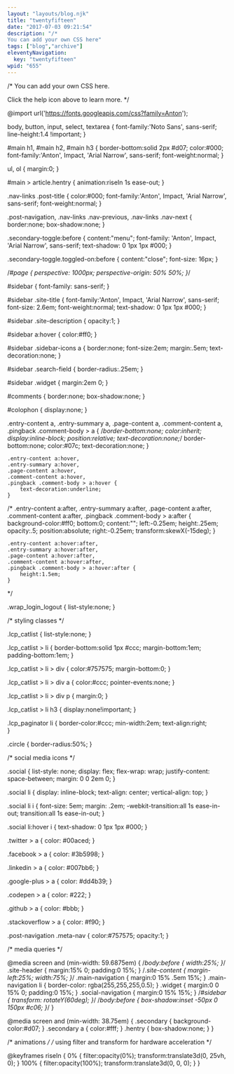 ```yaml
---
layout: "layouts/blog.njk"
title: "twentyfifteen"
date: "2017-07-03 09:21:54"
description: "/*
You can add your own CSS here"
tags: ["blog","archive"]
eleventyNavigation:
  key: "twentyfifteen"
wpid: "655"
---
```

/*
You can add your own CSS here.

Click the help icon above to learn more.
*/

@import url('https://fonts.googleapis.com/css?family=Anton');

body,
button,
input,
select,
textarea {
    font-family:'Noto Sans', sans-serif;
    line-height:1.4 !important;
}

#main h1,
#main h2,
#main h3 {
    border-bottom:solid 2px #d07;
    color:#000;
    font-family:'Anton', Impact, 'Arial Narrow', sans-serif;
    font-weight:normal;
}

ul, ol {
    margin:0;
}

#main > article.hentry {
    animation:riseIn 1s ease-out;
}

.nav-links .post-title {
    color:#000;
    font-family:'Anton', Impact, 'Arial Narrow', sans-serif;
    font-weight:normal;
}

.post-navigation,
.nav-links .nav-previous,
.nav-links .nav-next {
    border:none;
    box-shadow:none;
}

.secondary-toggle:before {
    content:"menu";
    font-family: 'Anton', Impact, 'Arial Narrow', sans-serif;
    text-shadow: 0 1px 1px #000;
}

.secondary-toggle.toggled-on:before {
    content:"close";
    font-size: 16px;
}

/*#page {
    perspective: 1000px;
    perspective-origin: 50% 50%;
}*/

#sidebar {
    font-family: sans-serif;
}

#sidebar .site-title {
    font-family:'Anton', Impact, 'Arial Narrow', sans-serif;
    font-size: 2.6em;
    font-weight:normal;
    text-shadow: 0 1px 1px #000;
}

#sidebar .site-description {
	opacity:1;
}

#sidebar a:hover {
    color:#ff0;
}

#sidebar .sidebar-icons a {
    border:none;
    font-size:2em;
    margin:.5em;
    text-decoration:none;
}

#sidebar .search-field {
  border-radius:.25em;
}

#sidebar .widget {
  margin:2em 0;
}

#comments {
    border:none;
    box-shadow:none;
}

#colophon {
    display:none;
}

.entry-content a,
.entry-summary a,
.page-content a,
.comment-content a,
.pingback .comment-body > a {
    /*border-bottom:none;
    color:inherit;
    display:inline-block;
    position:relative;
    text-decoration:none;*/
    border-bottom:none;
    color:#07c;
    text-decoration:none;
}

    .entry-content a:hover,
    .entry-summary a:hover,
    .page-content a:hover,
    .comment-content a:hover,
    .pingback .comment-body > a:hover {
        text-decoration:underline;
    }

/*
.entry-content a:after,
.entry-summary a:after,
.page-content a:after,
.comment-content a:after,
.pingback .comment-body > a:after {
    background-color:#ff0;
    bottom:0;
    content:"";
    left:-0.25em;
    height:.25em;
    opacity:.5;
    position:absolute;
    right:-0.25em;
    transform:skewX(-15deg);
}

    .entry-content a:hover:after,
    .entry-summary a:hover:after,
    .page-content a:hover:after,
    .comment-content a:hover:after,
    .pingback .comment-body > a:hover:after {
        height:1.5em;
    }
*/

.wrap_login_logout {
    list-style:none;
}

/* styling classes */

.lcp_catlist {
  list-style:none;
}

.lcp_catlist > li {
  border-bottom:solid 1px #ccc;
  margin-bottom:1em;
  padding-bottom:1em;
}

.lcp_catlist > li > div {
  color:#757575;
  margin-bottom:0;
}

.lcp_catlist > li > div a {
  color:#ccc;
  pointer-events:none;
}

.lcp_catlist > li > div p {
  margin:0;
}

.lcp_catlist > li h3 {
  display:none!important;
}

.lcp_paginator li {
  border-color:#ccc;
  min-width:2em;
  text-align:right;  
}

.circle {
  border-radius:50%;
}

/* social media icons */

.social {
  list-style: none;
  display: flex;
  flex-wrap: wrap;
  justify-content: space-between;
  margin: 0 0 2em 0;
}

.social li {
  display: inline-block;
  text-align: center;
  vertical-align: top;
}

.social li i {
  font-size: 5em;
  margin: .2em;
  -webkit-transition:all 1s ease-in-out;
  transition:all 1s ease-in-out;
}

.social li:hover i {
  text-shadow: 0 1px 1px #000;
}

.twitter > a {
  color: #00aced;
}

.facebook > a {
  color: #3b5998;
}

.linkedin > a {
  color: #007bb6;
}

.google-plus > a {
  color: #dd4b39;
}

.codepen > a {
  color: #222;
}

.github > a {
  color: #bbb;
}

.stackoverflow > a {
  color: #f90;
}

.post-navigation .meta-nav {
	color:#757575;
	opacity:1;
}

/* media queries */

@media screen and (min-width: 59.6875em) {
    /*body:before {
        width:25%;
    }*/
    .site-header {
        margin:15% 0;
        padding:0 15%;
    }
    /*.site-content {
        margin-left:25%;
        width:75%;
    }*/
    .main-navigation {
        margin:0 15% .5em 15%;
    }
    .main-navigation li {
	border-color: rgba(255,255,255,0.5);
    }
    .widget {
        margin:0 0 15% 0;
        padding:0 15%;
    }
    .social-navigation {
        margin:0 15% 15%;
    }
    /*#sidebar {
	transform: rotateY(60deg);
    }*/
    /*body:before {
	box-shadow:inset -50px 0 150px #c06;
    }*/
}

@media screen and (min-width: 38.75em) {
    .secondary {
        background-color:#d07;
    }
    .secondary a {
        color:#fff;
    }
    .hentry {
        box-shadow:none;
    }
}

/* animations */
/* using filter and transform for hardware acceleration */

@keyframes riseIn {
    0% {
        filter:opacity(0%);
        transform:translate3d(0, 25vh, 0);
    }
    100% {
        filter:opacity(100%);
        transform:translate3d(0, 0, 0);
    }
}    